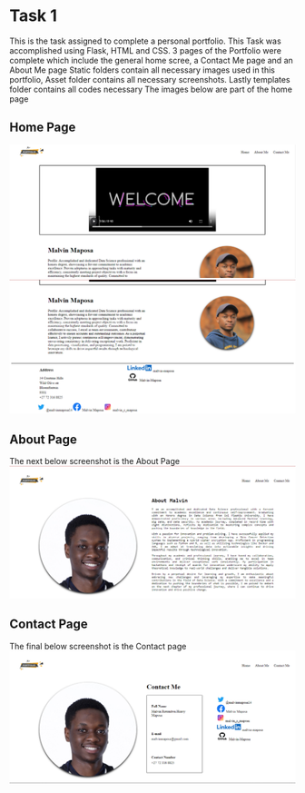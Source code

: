 # Task 1
This is the task assigned to complete a personal portfolio. This Task was accomplished using Flask, HTML and CSS. 
3 pages of the Portfolio were complete which include the general home scree, a Contact Me page and an About Me page
Static folders contain all necessary images used in this portfolio, Asset folder contains all necessary screenshots. Lastly templates folder contains all codes necessary
The images below are part of the home page

## Home Page
![GitHub Logo](/assets/image.png)
![GitHub Logo](/assets/image2.png)

## About Page
The next below screenshot is the About Page
![GitHub Logo](/assets/image3.png)

## Contact Page
The final below screenshot is the Contact page
![GitHub Logo](/assets/image4.png)
